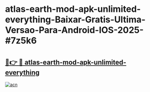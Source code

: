 # atlas-earth-mod-apk-unlimited-everything-Baixar-Gratis-Ultima-Versao-Para-Android-IOS-2025-#7z5k6

# <h2><a href="https://ainizakaria.my?title=atlas-earth-mod-apk-unlimited-everything&ref=25M">🔗👉 🔴 atlas-earth-mod-apk-unlimited-everything</a></h2>

[![acn](https://github.com/user-attachments/assets/0f9c940e-d8b0-45ae-aac7-cd30a18b3e1c)](https://ainizakaria.my?title=atlas-earth-mod-apk-unlimited-everything&ref=25M)

